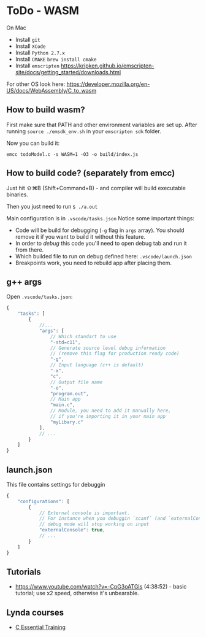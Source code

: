 # ToDo - WASM

On Mac

* Install `git`
* Install `XCode`
* Install `Python 2.7.x`
* Install `CMAKE`
    `brew install cmake`
* Install `emscripten`
    https://kripken.github.io/emscripten-site/docs/getting_started/downloads.html

For other OS look here: https://developer.mozilla.org/en-US/docs/WebAssembly/C_to_wasm

## How to build wasm?

First make sure that PATH and other environment variables are set up.
After running `source ./emsdk_env.sh` in your `emscripten sdk` folder.

Now you can build it:

```
emcc todoModel.c -s WASM=1 -O3 -o build/index.js
```

## How to build code? (separately from emcc)

Just hit ⇧⌘B (Shift+Command+B) - and compiler will build executable binaries.

Then you just need to run `$ ./a.out`

Main configuration is in `.vscode/tasks.json` Notice some important things:

* Code will be build for debugging (`-g` flag in `args` array). You should remove it if you want to build it without this feature.
* In order to *debug* this code you'll need to open debug tab and run it from there.
* Which builded file to run on debug defined here: `.vscode/launch.json`
* Breakpoints work, you need to rebuild app after placing them.

## g++ args

Open `.vscode/tasks.json`:

```js
{
    "tasks": [
        {
            //...
            "args": [
                // Which standart to use
                "-std=c11",
                // Generate source level debug information
                // (remove this flag for production ready code)
                "-g",
                // Input language (c++ is default)
                "-x",
                "c",
                // Output file name
                "-o",
                "program.out",
                // Main app
                "main.c",
                // Module, you need to add it manually here,
                // if you're importing it in your main app
                "myLibary.c"
            ],
            // ...
        }
    ]
} 
```

## launch.json

This file contains settings for debuggin

```js
{
    "configurations": [
        {
            // External console is important.
            // For instance when you debuggin `scanf` (and `externalConsole` is `false` )
            // debug mode will stop working on input
            "externalConsole": true,
            // ...
        }
    ]
} 
```

## Tutorials

* https://www.youtube.com/watch?v=-CpG3oATGIs (4:38:52) - basic tutorial; use x2 speed, otherwise it's unbearable.

## Lynda courses

* [C Essential Training](https://www.lynda.com/C-tutorials/C-Essential-Training/164457-2.html)
